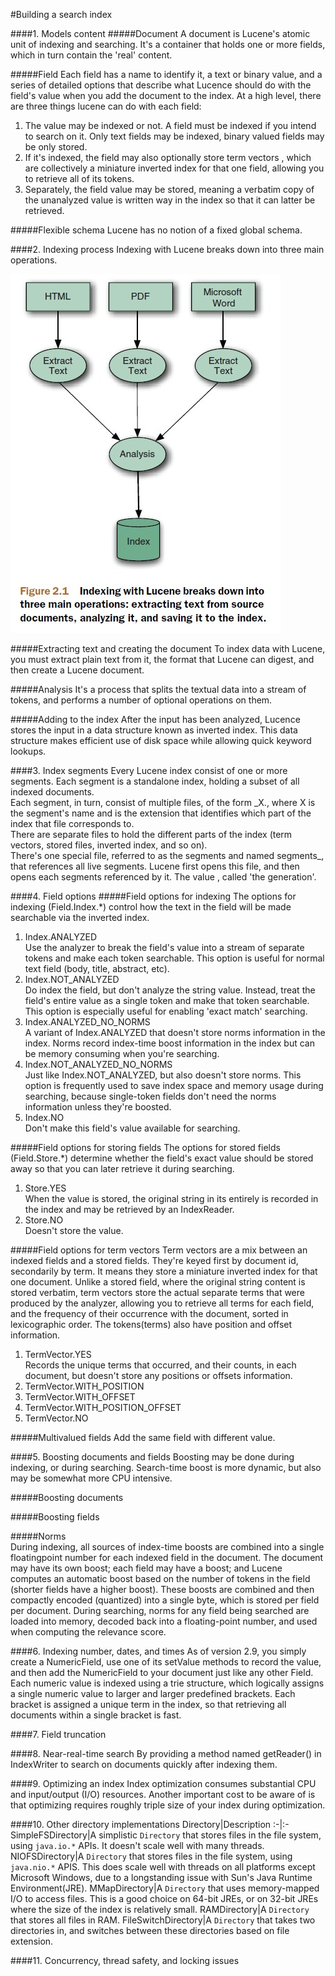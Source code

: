 #Building a search index

####1. Models content
#####Document
A document is Lucene's atomic unit of indexing and searching. It's a container that holds one or more fields, which in turn contain the 'real' content.

#####Field
Each field has a name to identify it, a text or binary value, and a series of detailed options that describe what Lucence should do with the field's value when you add the document to the index.
At a high level, there are three things lucene can do with each field:
1) The value may be indexed or not. A field must be indexed if you intend to search on it. Only text fields may be indexed, binary valued fields may be only stored.
2) If it's indexed, the field may also optionally store term vectors , which are collectively a miniature inverted index for that one field, allowing you to retrieve all of its tokens.
3) Separately, the field value may be stored, meaning a verbatim copy of the unanalyzed value is written way in the index so that it can latter be retrieved.

#####Flexible schema
Lucene has no notion of a fixed global schema.

####2. Indexing process
Indexing with Lucene breaks down into three main operations.

![figure2.1](images/figure2.1.jpg)

#####Extracting text and creating the document
To index data with Lucene, you must extract plain text from it, the format that Lucene can digest, and then create a Lucene document.

#####Analysis
It's a process that splits the textual data into a stream of tokens, and performs a number of optional operations on them.

#####Adding to the index
After the input has been analyzed, Lucence stores the input in a data structure known as inverted index. This data structure makes efficient use of disk space while allowing quick keyword lookups.

####3. Index segments
Every Lucene index consist of one or more segments. Each segment is a standalone index, holding a subset of all indexed documents.  
Each segment, in turn, consist of multiple files, of the form \_X.<ext>, where X is the segment's name and <ext> is the extension that identifies which part of the index that file corresponds to.  
There are separate files to hold the different parts of the index (term vectors, stored files, inverted index, and so on).  
There's one special file, referred to as the segments and named segments_<N>, that references all live segments. Lucene first opens this file, and then opens each segments referenced by it. The value <N>, called 'the generation'.

####4. Field options
#####Field options for indexing
The options for indexing (Field.Index.\*) control how the text in the field will be made searchable via the inverted index.
1) Index.ANALYZED  
Use the analyzer to break the field's value into a stream of  separate tokens and make each token searchable. This option is useful for normal text field (body, title, abstract, etc).  
2) Index.NOT\_ANALYZED  
Do index the field, but don't analyze the string value. Instead, treat the field's entire value as a single token and make that token searchable. This option is especially useful for enabling 'exact match' searching.  
3) Index.ANALYZED\_NO\_NORMS  
A variant of Index.ANALYZED that doesn't store norms information in the index. Norms record index-time boost information in the index but can be memory consuming when you're searching.  
4) Index.NOT\_ANALYZED_NO_NORMS  
Just like Index.NOT_ANALYZED, but also doesn't store norms. This option is frequently used to save index space and memory usage during searching, because single-token fields don't need the norms information unless they're boosted.  
5) Index.NO  
Don't make this field's value available for searching.

#####Field options for storing fields
The options for stored fields (Field.Store.\*) determine whether the field's exact value should be stored away so that you can later retrieve it during searching.  
1) Store.YES  
When the value is stored, the original string in its entirely is recorded in the index and may be retrieved by an IndexReader.  
2) Store.NO  
Doesn't store the value.

#####Field options for term vectors
Term vectors are a mix between an indexed fields and a stored fields. They're keyed first by document id, secondarily by term. It means they store a miniature inverted index for that one document. Unlike a stored field, where the original string content is stored verbatim, term vectors store the actual separate  terms that were produced by the analyzer, allowing you to retrieve all terms for each field, and the frequency of their occurrence with the document, sorted in lexicographic order. The tokens(terms) also have position and offset information.  
1) TermVector.YES  
Records the unique terms that occurred, and their counts, in each document, but doesn't store any positions or offsets information.
2) TermVector.WITH\_POSITION  
3) TermVector.WITH\_OFFSET  
4) TermVector.WITH\_POSITION\_OFFSET  
5) TermVector.NO  

#####Multivalued fields
Add the same field with different value.

####5. Boosting documents and fields
Boosting may be done during indexing, or during searching. Search-time boost is more dynamic, but also may be somewhat more CPU intensive.

#####Boosting documents

#####Boosting fields

#####Norms  
During indexing, all sources of index-time boosts are combined into a single floatingpoint number for each indexed field in the document. The document may have its own boost; each field may have a boost; and Lucene computes an automatic boost based on the number of tokens in the field (shorter fields have a higher boost). These boosts are combined and then compactly encoded (quantized) into a single byte, which is stored per field per document. During searching, norms for any field being searched are loaded into memory, decoded back into a floating-point number, and used when computing the relevance score.

####6. Indexing number, dates, and times
As of version 2.9, you simply create a NumericField, use one of its set<Type>Value methods to record the value, and then add the NumericField to your document just like any other Field. Each numeric value is indexed using a trie structure, which logically assigns a single numeric value to larger and larger predefined brackets. Each bracket is assigned a unique term in the index, so that retrieving all documents within a single bracket is fast.

####7. Field truncation

####8. Near-real-time search
By providing a method named getReader() in IndexWriter to search on documents quickly after indexing them.

####9. Optimizing an index
Index optimization consumes substantial CPU and input/output (I/O) resources. Another important cost to be aware of is that optimizing requires roughly triple size of your index during optimization.

####10. Other directory implementations
Directory|Description
:-|:-
SimpleFSDirectory|A simplistic `Directory` that stores files in the file system, using `java.io.*` APIs. It doesn't scale well with many threads.
NIOFSDirectory|A `Directory` that stores files in the file system, using `java.nio.*` APIS. This does scale well with threads on all platforms except Microsoft Windows, due to a longstanding issue with Sun's Java Runtime Environment(JRE).
MMapDirectory|A `Directory` that uses memory-mapped I/O to access files. This is a good choice on 64-bit JREs, or on 32-bit JREs where the size of the index is relatively small.
RAMDirectory|A `Directory` that stores all files in RAM.
FileSwitchDirectory|A `Directory` that takes two directories in, and switches between these directories based on file extension.

####11. Concurrency, thread safety, and locking issues
